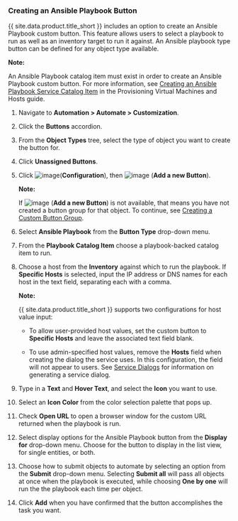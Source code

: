 ### Creating an Ansible Playbook Button

{{ site.data.product.title_short }} includes an option to create an Ansible Playbook custom
button. This feature allows users to select a playbook to run as well as
an inventory target to run it against. An Ansible playbook type button
can be defined for any object type available.

**Note:**

An Ansible Playbook catalog item must exist in order to create an Ansible Playbook custom button. For more information, see [Creating an Ansible Playbook Service Catalog Item](../provisioning_virtual_machines_and_hosts/index.html#creating-an-ansible-playbook-service-catalog-item) in the Provisioning Virtual Machines and Hosts guide.

1.  Navigate to **Automation > Automate > Customization**.

2.  Click the **Buttons** accordion.

3.  From the **Object Types** tree, select the type of object you want
    to create the button for.

4.  Click **Unassigned Buttons**.

5.  Click ![image](../images/1847.png)(**Configuration**), then
    ![image](../images/1862.png) (**Add a new Button**).

    **Note:**

    If ![image](../images/1862.png) (**Add a new Button**) is not
    available, that means you have not created a button group for that
    object. To continue, see [Creating a Custom Button Group](#create-custom-button-group).

6.  Select **Ansible Playbook** from the **Button Type** drop-down menu.

7.  From the **Playbook Catalog Item** choose a playbook-backed catalog
    item to run.

8.  Choose a host from the **Inventory** against which to run the
    playbook. If **Specific Hosts** is selected, input the IP address or
    DNS names for each host in the text field, separating each with a
    comma.

    **Note:**

    {{ site.data.product.title_short }} supports two configurations for host value
    input:

      - To allow user-provided host values, set the custom button to
        **Specific Hosts** and leave the associated text field blank.

      - To use admin-specified host values, remove the **Hosts** field when creating the dialog the service uses. In this
        configuration, the field will not appear to users. See [Service Dialogs](../provisioning_virtual_machines_and_hosts/index.html#service-dialogs) for information on generating a service dialog.

9.  Type in a **Text** and **Hover Text**, and select the **Icon** you
    want to use.

10. Select an **Icon Color** from the color selection palette that pops
    up.

11. Check **Open URL** to open a browser window for the custom URL
    returned when the playbook is run.

12. Select display options for the Ansible Playbook button from the
    **Display for** drop-down menu. Choose for the button to display in
    the list view, for single entities, or both.

13. Choose how to submit objects to automate by selecting an option from
    the **Submit** drop-down menu. Selecting **Submit all** will pass
    all objects at once when the playbook is executed, while choosing
    **One by one** will run the the playbook each time per object.

14. Click **Add** when you have confirmed that the button accomplishes
    the task you want.
